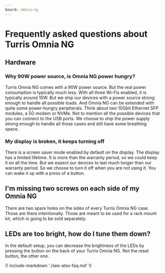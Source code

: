 ```yaml
---
board: omnia-ng
---
```


# Frequently asked questions about Turris Omnia NG

## Hardware

### Why 90W power source, is Omnia NG power hungry?

Turris Omnia NG comes with a 90W power source. But the real power consumption is
typically much less. With all three Wi-Fis enabled, it is typically around 10W.
But we ship our devices with a power source strong enough to handle all
possible loads. And Omnia NG can be extended with quite some power-hungry
peripherals. Think about two 10Gbit Ethernet SFP modules, a 5G modem or NVMe. Not to
mention all the possible devices that you can connect to the USB ports. We
choose to ship the power supply strong enough to handle all those cases and
still have some breathing space.

### My display is broken, it keeps turning off

There is a screen saver mode enabled by default on the display. The display has a
limited lifetime. It is more than the warranty period, so we could keep it on
all the time. But we expect our devices to last much longer than our
warranty period. So we choose to turn it off when you are not using it. You
can wake it up with a press of a button.

## I'm missing two screws on each side of my Omnia NG

There are two spare holes on the sides of every Turris Omnia NG case. Those are
there intentionally. Those are meant to be used for a rack mount kit, which is
going to be sold separately.

## LEDs are too bright, how do I tune them down?

In the default setup, you can decrease the brightness of the LEDs by pressing the
button on the back of your Turris Omnia NG. Not the reset button, the other
one.

{! include-markdown './see-also-faq.md' !}
